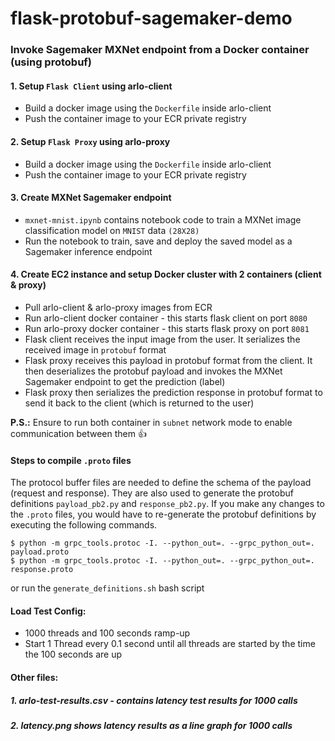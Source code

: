 # flask-protobuf-sagemaker-demo
### Invoke Sagemaker MXNet endpoint from a Docker container (using protobuf)



#### 1. Setup `Flask Client` using arlo-client 
- Build a docker image using the `Dockerfile` inside arlo-client
- Push the container image to your ECR private registry


#### 2. Setup `Flask Proxy` using arlo-proxy
- Build a docker image using the `Dockerfile` inside arlo-client
- Push the container image to your ECR private registry


#### 3. Create MXNet Sagemaker endpoint
- `mxnet-mnist.ipynb` contains notebook code to train a MXNet image classification model on `MNIST` data `(28X28)`
- Run the notebook to train, save and deploy the saved model as a Sagemaker inference endpoint


#### 4. Create EC2 instance and setup Docker cluster with 2 containers (client & proxy)
- Pull arlo-client & arlo-proxy images from ECR
- Run arlo-client docker container - this starts flask client on port `8080`
- Run arlo-proxy docker container - this starts flask proxy on port `8081`
- Flask client receives the input image from the user. It serializes the received image in `protobuf` format
- Flask proxy receives this payload in protobuf format from the client. It then deserializes 
the protobuf payload and invokes the MXNet Sagemaker endpoint to get the prediction (label)
- Flask proxy then serializes the prediction response in protobuf format to send it back to the 
client (which is returned to the user)

**P.S.:** Ensure to run both container in `subnet` network mode to enable communication between them :+1:


#### Steps to compile `.proto` files 
The protocol buffer files are needed to define the schema of the payload (request and response).
They are also used to generate the protobuf definitions `payload_pb2.py` and `response_pb2.py`.
If you make any changes to the `.proto` files, you would have to re-generate the protobuf definitions by
executing the following commands.

```shell script
$ python -m grpc_tools.protoc -I. --python_out=. --grpc_python_out=. payload.proto
$ python -m grpc_tools.protoc -I. --python_out=. --grpc_python_out=. response.proto
```
or run the `generate_definitions.sh` bash script 


#### Load Test Config:
- 1000 threads and 100 seconds ramp-up
- Start 1 Thread every 0.1 second until all threads are started by the time the 100 seconds are up

#### Other files:
##### 1. arlo-test-results.csv - contains latency test results for 1000 calls
##### 2. latency.png shows latency results as a line graph for 1000 calls
